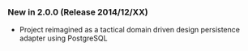 ### New in 2.0.0 (Release 2014/12/XX)
* Project reimagined as a tactical domain driven design persistence adapter using PostgreSQL